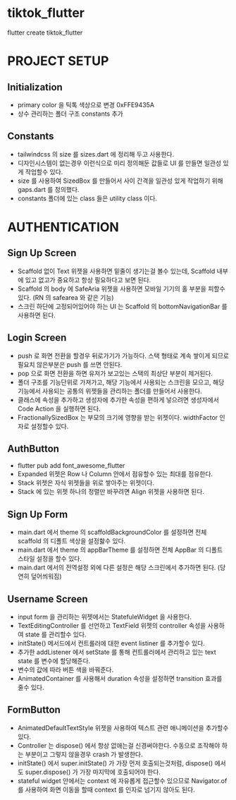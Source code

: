 # tiktok_flutter

flutter create tiktok_flutter

# PROJECT SETUP

## Initialization

- primary color 을 틱톡 색상으로 변경 0xFFE9435A
- 상수 관리하는 폴더 구조 constants 추가 

## Constants

- tailwindcss 의 size 를 sizes.dart 에 정리해 두고 사용한다.
- 디자인시스템이 없는경우 이런식으로 미리 정의해둔 값들로 UI 를 만들면 일관성 있게 작업할수 있다.
- size 를 사용하여 SizedBox 를 만들어서 사이 간격을 일관성 있게 작업하기 위해 gaps.dart 를 정의했다.
- constants 폴더에 있는 class 들은 utility class 이다.

# AUTHENTICATION

## Sign Up Screen

- Scaffold 없이 Text 위젯을 사용하면 밑줄이 생기는걸 볼수 있는데, Scaffold 내부에 있고 없고가 중요하고 항상 필요하다고 보면 된다.
- Scaffold 의 body 에 SafeAria 위젯을 사용하면 모바일 기기의 홀 부분을 피할수 있다. (RN 의 safearea 와 같은 기능)
- 스크린 하단에 고정되어있어야 하는 UI 는 Scaffold 의 bottomNavigationBar 를 사용하면 된다.

## Login Screen

- push 로 화면 전환을 할경우 뒤로가기가 가능하다. 스택 형태로 계속 쌓이게 되므로 필요치 않은부분은 push 를 쓰면 안된다.
- pop 으로 화면 전환을 하면 유저가 보고있는 스택의 최상단 부분이 제거된다.
- 폴더 구조를 기능단위로 가져가고, 해당 기능에서 사용되는 스크린을 모으고, 해당 기능에서 사용되는 공통의 위젯들을 관리하는 폴더를 만들어서 사용한다.
- 클래스에 속성을 추가하고 생성자에 추가한 속성을 편하게 넣으려면 생성자에서 Code Action 을 실행하면 된다.
- FractionallySizedBox 는 부모의 크기에 영향을 받는 위젯이다. widthFactor 인자로 설정할수 있다.

## AuthButton

- flutter pub add font_awesome_flutter
- Expanded 위젯은 Row 나 Column 안에서 점유할수 있는 최대를 점유한다.
- Stack 위젯은 자식 위젯들을 위로 쌓아주는 위젯이다.
- Stack 에 있는 위젯 하나의 정렬만 바꾸려면 Align 위젯을 사용하면 된다.

## Sign Up Form

- main.dart 에서 theme 의 scaffoldBackgroundColor 를 설정하면 전체 scaffold 의 디폴트 색상을 설정핧수 있다.
- main.dart 에서 theme 의 appBarTheme 를 설정하면 전체 AppBar 의 디폴트 스타일 설정을 할수 있다.
- main.dart 에서의 전역설정 외에 다른 설정은 해당 스크린에서 추가하면 된다. (당연히 덮어씌워짐)

## Username Screen

- input form 을 관리하는 위젯에서는 StatefuleWidget 을 사용한다.
- TextEditingController 를 선언하고 TextField 위젯의 controller 속성을 사용하여 state 를 관리할수 있다.
- initState() 메서드에서 컨트롤러에 대한 event listiner 를 추가할수 있다.
- 추가한 addListener 에서 setState 를 통해 컨트롤러에서 관리하고 있는 text state 를 변수에 할당해준다.
- 변수의 값에 따라 버튼 색을 바꿔준다.
- AnimatedContainer 를 사용해서 duration 속성을 설정하면 transition 효과를 줄수 있다.

## FormButton

- AnimatedDefaultTextStyle 위젯을 사용하여 텍스트 관련 애니메이션을 추가할수 있다.
- Controller 는 dispose() 에서 항상 없애는걸 신경써야한다. 수동으로 조작해야 하는 부분이고 그렇지 않을경우 crash 가 발생한다.
- initState() 에서 super.initState() 가 가장 먼저 호출되는것처럼, dispose() 에서도 super.dispose() 가 가장 마지막에 호출되어야 한다.
- stateful widget 안에서는 context 에 자유롭게 접근할수 있으므로 Navigator.of 를 사용하여 화면 이동을 할때 context 를 인자로 넘기지 않아도 된다.